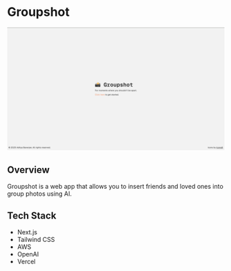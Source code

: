 # Groupshot

![Groupshot](./public/landing-page.png)

## Overview

Groupshot is a web app that allows you to insert friends and loved ones into group photos using AI.

## Tech Stack

- Next.js
- Tailwind CSS
- AWS
- OpenAI
- Vercel
